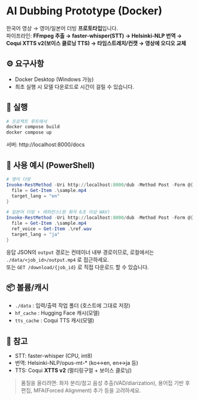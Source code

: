 # AI Dubbing Prototype (Docker)

한국어 영상 → 영어/일본어 더빙 **프로토타입**입니다.  
파이프라인: **FFmpeg 추출 → faster-whisper(STT) → Helsinki-NLP 번역 → Coqui XTTS v2(보이스 클로닝 TTS) → 타임스트레치/컨캣 → 영상에 오디오 교체**

## ⚙️ 요구사항
- Docker Desktop (Windows 가능)
- 최초 실행 시 모델 다운로드로 시간이 걸릴 수 있습니다.

## 🚀 실행
```bash
# 프로젝트 루트에서
docker compose build
docker compose up
```

서버: http://localhost:8000/docs

## 🧪 사용 예시 (PowerShell)
```powershell
# 영어 더빙
Invoke-RestMethod -Uri http://localhost:8000/dub -Method Post -Form @{
  file = Get-Item .\sample.mp4
  target_lang = "en"
}

# 일본어 더빙 + 레퍼런스(원 화자 6초 이상 WAV)
Invoke-RestMethod -Uri http://localhost:8000/dub -Method Post -Form @{
  file = Get-Item .\sample.mp4
  ref_voice = Get-Item .\ref.wav
  target_lang = "ja"
}
```

응답 JSON의 `output` 경로는 컨테이너 내부 경로이므로, 로컬에서는 `./data/<job_id>/output.mp4` 로 접근하세요.  
또는 `GET /download/{job_id}` 로 직접 다운로드 할 수 있습니다.

## 📦 볼륨/캐시
- `./data` : 입력/출력 작업 폴더 (호스트에 그대로 저장)
- `hf_cache` : Hugging Face 캐시(모델)
- `tts_cache` : Coqui TTS 캐시(모델)

## 📝 참고
- STT: faster-whisper (CPU, int8)
- 번역: Helsinki-NLP/opus-mt-* (ko↔en, en↔ja 등)
- TTS: Coqui **XTTS v2** (멀티링구얼 + 보이스 클로닝)

> 품질을 올리려면: 화자 분리/참고 음성 추출(VAD/diarization), 용어집 기반 후편집, MFA(Forced Alignment) 추가 등을 고려하세요.
